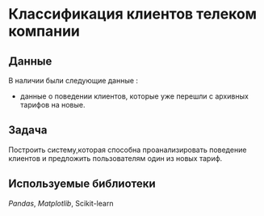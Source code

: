 # Классификация клиентов телеком компании


## Данные

В наличии были следующие данные :
- данные о поведении клиентов, которые уже перешли с архивных тарифов на новые.

  
## Задача

Построить систему,которая способна проанализировать поведение клиентов и предложить пользователям один из новых тариф.


## Используемые библиотеки
*Pandas*, *Matplotlib*, Scikit-learn

